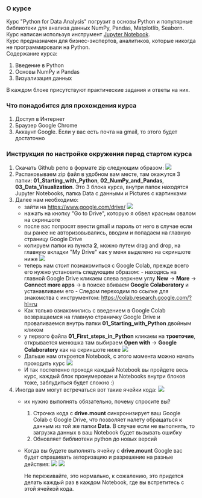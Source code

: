 ### О курсе
Курс "Python for Data Analysis" погрузит в основы Python и популярные библиотеки для анализа данных NumPy, Pandas, Matplotlib, Seaborn. Курс написан используя инструмент [Jupyter Notebook](https://jupyter.org).\
Курс предназначен для бизнес-экспертов, аналитиков, которые никогда не программировали на Python.\
Содержание курса:
1. Введение в Python
2. Основы NumPy и Pandas
3. Визуализация данных

В каждом блоке присутствуют практические задания и ответы на них.

### Что понадобится для прохождения курса
1. Доступ в Интернет
2. Браузер Google Chrome
3. Аккаунт Google. Если у вас есть почта на gmail, то этого будет достаточно

### Инструкция по настройке окружения перед стартом курса
1. Скачать Github репо в формате zip следующим образом:
![](https://drive.google.com/uc?id=1DJEqLYg8DNxPuUdvupWp2zLXR1Yas-gZ)
2. Распаковываем zip файл в удобном вам месте, там окажутся 3 папки: **01_Starting_with_Python**, **02_NumPy_and_Pandas**, **03_Data_Visualization**. Это 3 блока курса, внутри папок находятся Jupyter Notebooks, папка Data с данными и Pictures с картинками
3. Далее нам необходимо:
   - зайти на https://www.google.com/drive/
![](https://drive.google.com/uc?id=1ag-W6vs1HsqQIWAuAkZfX-GLZXWYG936)
   - нажать на кнопку "Go to Drive", которую я обвел красным овалом на скриншоте
   - после вас попросят ввести gmail и пароль от него в случае если вы ранее не авторизовывались, вводим и попадаем на главную страницу Google Drive
   - копируем папки из пункта **2**, можно путем drag and drop, на главную вкладки "My Drive" как у меня выделено на скриншоте ниже
    ![](https://drive.google.com/uc?id=1s5FunHbRXSqQKOT1VDFB7mQ2UGapJ68K)
   - теперь нам стоит познакомиться с Google Colab, прежде всего его нужно установить следующим образом:
         - находясь на главной Google Drive кликаем слева верхнем углу **New** -> **More** -> **Connect more apps** -> в поиске вбиваем **Google Colaboratory** и устанавливаем его
         - Следом переходим по ссылке для знакомства с инструментом: https://colab.research.google.com/?hl=ru
   - Как только ознакомились с введением в Google Colab возвращаемся на главную страничку Google Drive и  проваливаемся внутрь папки **01_Starting_with_Python** двойным кликом
   - у первого файла **01_First_steps_in_Python** кликаем на **троеточие**, открывается менюшка там выбираем **Open with** -> **Google Colaboratory** как на скриншоте ниже
   ![](https://drive.google.com/uc?id=1QuMIIRsB7cFbjRyKMPIG5IfYQi9YINMv)
   - Дальше нам откроется Notebook, с этого момента можно начать проходить курс
   ![](https://drive.google.com/uc?id=1k4DaP7jgPm8LqC4n68gcWytmyRIKunuR)
   - И так постепенно проходя каждый Notebook вы пройдете весь курс, каждый блок пронумерован и Notebooks внутри блоков тоже, заблудиться будет сложно :)
4. Иногда вам могут встречаться вот такие ячейки кода:
![](https://drive.google.com/uc?id=194tCUWKEDJ7e9RO-pKs8ju9KkDeBO-8L)
    - их нужно выполнять обязательно, почему спросите вы?
        1. Строчка кода с **drive.mount** синхронизирует ваш Google Colab с Google Drive, что позволяет налету обращаться к данным из той же папки **Data**. В случае если не выполнять, то загрузка данных в ваш Notebook будет вызывать ошибку
        2. Обновляет библиотеки python до новых версий
    - Когда вы будете выполнять ячейку с **drive.mount** Google вас будет спрашивать авторизацию и разрешение на разные действия:
    ![](https://drive.google.com/uc?id=1E8h2Etm-5VEx4lcQPl2sZyQ2Pyx9duDo)
    ![](https://drive.google.com/uc?id=1R0N49K1OkddZm1scdyYcqZ32v3cvYt3-)

      Не переживайте, это нормально, к сожалению, это придется делать каждый раз в каждом Notebook, где вы встретитесь с этой ячейкой кода.
